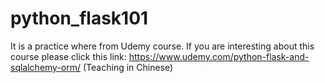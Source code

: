# python_flask101

It is a practice where from Udemy course. If you are interesting about this course please click this link: https://www.udemy.com/python-flask-and-sqlalchemy-orm/ (Teaching in Chinese)
